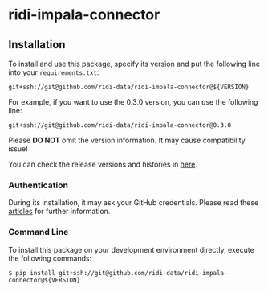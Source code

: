 # ridi-impala-connector

## Installation

To install and use this package, specify its version and put the following line into your `requirements.txt`:

```
git+ssh://git@github.com/ridi-data/ridi-impala-connector@${VERSION}
```

For example, if you want to use the 0.3.0 version, you can use the following line:

```
git+ssh://git@github.com/ridi-data/ridi-impala-connector@0.3.0
```



Please **DO NOT** omit the version information. It may cause compatibility issue!

You can check the release versions and histories in [here](https://github.com/ridi-data/ridi-impala-connector/releases).

### Authentication

During its installation, it may ask your GitHub credentials. Please read these [articles](https://help.github.com/articles/connecting-to-github-with-ssh/) for further information.

### Command Line

To install this package on your development environment directly, execute the following commands:

```
$ pip install git+ssh://git@github.com/ridi-data/ridi-impala-connector@${VERSION}
```
